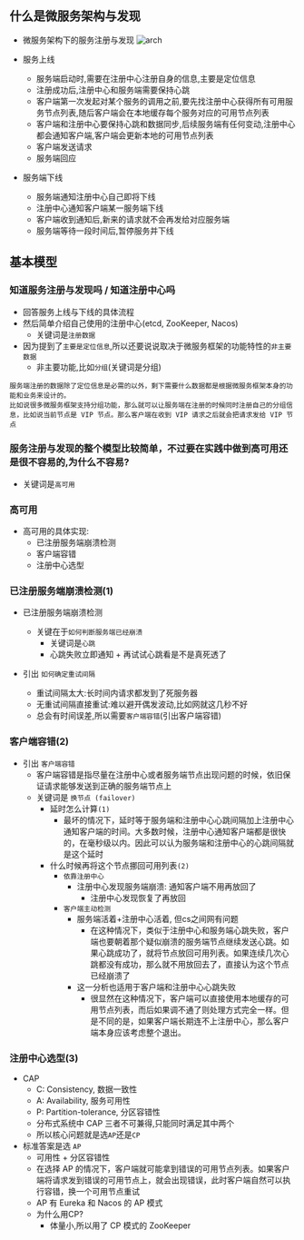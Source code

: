 ## 什么是微服务架构与发现
- 微服务架构下的服务注册与发现
![arch](https://static001.geekbang.org/resource/image/3d/88/3dc0cb7a9cb57a19526d305614967a88.png?wh=2238x1352)
- 服务上线
  - 服务端启动时,需要在注册中心注册自身的信息,主要是定位信息
  - 注册成功后,注册中心和服务端需要保持心跳
  - 客户端第一次发起对某个服务的调用之前,要先找注册中心获得所有可用服务节点列表,随后客户端会在本地缓存每个服务对应的可用节点列表
  - 客户端和注册中心要保持心跳和数据同步,后续服务端有任何变动,注册中心都会通知客户端,客户端会更新本地的可用节点列表
  - 客户端发送请求
  - 服务端回应

- 服务端下线
  - 服务端通知注册中心自己即将下线
  - 注册中心通知客户端某一服务端下线
  - 客户端收到通知后,新来的请求就不会再发给对应服务端
  - 服务端等待一段时间后,暂停服务并下线

## 基本模型
### 知道服务注册与发现吗 / 知道注册中心吗
- 回答服务上线与下线的具体流程
- 然后简单介绍自己使用的注册中心(etcd, ZooKeeper, Nacos)
  - 关键词是`注册数据`
- 因为提到了`主要是定位信息`,所以还要说说取决于微服务框架的功能特性的`非主要数据`
  - 非主要功能,比如`分组`(关键词是分组)
```text
服务端注册的数据除了定位信息是必需的以外，剩下需要什么数据都是根据微服务框架本身的功能和业务来设计的。
比如说很多微服务框架支持分组功能，那么就可以让服务端在注册的时候同时注册自己的分组信息，比如说当前节点是 VIP 节点。那么客户端在收到 VIP 请求之后就会把请求发给 VIP 节点
```
### 服务注册与发现的整个模型比较简单，不过要在实践中做到高可用还是很不容易的,为什么不容易?
- 关键词是`高可用`

### 高可用
- 高可用的具体实现:
  - 已注册服务端崩溃检测
  - 客户端容错
  - 注册中心选型

### 已注册服务端崩溃检测(1)
- 已注册服务端崩溃检测
  - 关键在于`如何判断服务端已经崩溃`
    - 关键词是`心跳`
    - 心跳失败立即通知 + 再试试心跳看是不是真死透了

- 引出 `如何确定重试间隔`
  - 重试间隔太大:长时间内请求都发到了死服务器
  - 无重试间隔直接重试:难以避开偶发波动,比如网就这几秒不好
  - 总会有时间误差,所以需要`客户端容错`(引出客户端容错)

### 客户端容错(2)
- 引出 `客户端容错`
  - 客户端容错是指尽量在注册中心或者服务端节点出现问题的时候，依旧保证请求能够发送到正确的服务端节点上
  - 关键词是 `换节点 (failover)`
    - 延时怎么计算`(1)`
      - 最坏的情况下，延时等于服务端和注册中心心跳间隔加上注册中心通知客户端的时间。大多数时候，注册中心通知客户端都是很快的，在毫秒级以内。因此可以认为服务端和注册中心的心跳间隔就是这个延时
    - 什么时候再将这个节点挪回可用列表`(2)`
      - `依靠注册中心`
        - 注册中心发现服务端崩溃: 通知客户端不用再放回了
          - 注册中心发现恢复了再放回
      - `客户端主动检测`
        - 服务端活着+注册中心活着, 但cs之间网有问题
          - 在这种情况下，类似于注册中心和服务端心跳失败，客户端也要朝着那个疑似崩溃的服务端节点继续发送心跳。如果心跳成功了，就将节点放回可用列表。如果连续几次心跳都没有成功，那么就不用放回去了，直接认为这个节点已经崩溃了
        - 这一分析也适用于客户端和注册中心心跳失败
          - 很显然在这种情况下，客户端可以直接使用本地缓存的可用节点列表，而后如果调不通了则处理方式完全一样。但是不同的是，如果客户端长期连不上注册中心，那么客户端本身应该考虑整个退出。

### 注册中心选型(3)
- CAP
  - C: Consistency, 数据一致性
  - A: Availability, 服务可用性
  - P: Partition-tolerance, 分区容错性
  - 分布式系统中 CAP 三者不可兼得,只能同时满足其中两个
  - 所以核心问题就是选`AP`还是`CP` 
- 标准答案是选 `AP`
  - 可用性 + 分区容错性
  - 在选择 AP 的情况下，客户端就可能拿到错误的可用节点列表。如果客户端将请求发到错误的可用节点上，就会出现错误，此时客户端自然可以执行容错，换一个可用节点重试
  - AP 有 Eureka 和 Nacos 的 AP 模式
  - 为什么用CP?
    - 体量小,所以用了 CP 模式的 ZooKeeper


